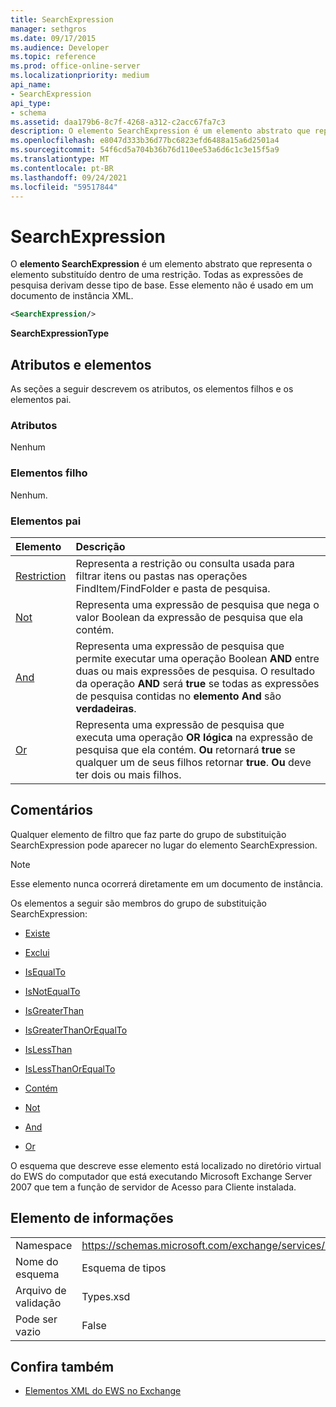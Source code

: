 ```yaml
---
title: SearchExpression
manager: sethgros
ms.date: 09/17/2015
ms.audience: Developer
ms.topic: reference
ms.prod: office-online-server
ms.localizationpriority: medium
api_name:
- SearchExpression
api_type:
- schema
ms.assetid: daa179b6-8c7f-4268-a312-c2acc67fa7c3
description: O elemento SearchExpression é um elemento abstrato que representa o elemento substituído dentro de uma restrição. Todas as expressões de pesquisa derivam desse tipo de base. Esse elemento não é usado em um documento de instância XML.
ms.openlocfilehash: e8047d333b36d77bc6823efd6488a15a6d2501a4
ms.sourcegitcommit: 54f6cd5a704b36b76d110ee53a6d6c1c3e15f5a9
ms.translationtype: MT
ms.contentlocale: pt-BR
ms.lasthandoff: 09/24/2021
ms.locfileid: "59517844"
---
```

# <a name="searchexpression"></a>SearchExpression

O **elemento SearchExpression** é um elemento abstrato que representa o elemento substituído dentro de uma restrição. Todas as expressões de pesquisa derivam desse tipo de base. Esse elemento não é usado em um documento de instância XML. 
  
```xml
<SearchExpression/>
```

 **SearchExpressionType**
## <a name="attributes-and-elements"></a>Atributos e elementos

As seções a seguir descrevem os atributos, os elementos filhos e os elementos pai.
  
### <a name="attributes"></a>Atributos

Nenhum
  
### <a name="child-elements"></a>Elementos filho

Nenhum.
  
### <a name="parent-elements"></a>Elementos pai

|**Elemento**|**Descrição**|
|:-----|:-----|
|[Restriction](restriction.md) <br/> |Representa a restrição ou consulta usada para filtrar itens ou pastas nas operações FindItem/FindFolder e pasta de pesquisa.  <br/> |
|[Not](not.md) <br/> |Representa uma expressão de pesquisa que nega o valor Boolean da expressão de pesquisa que ela contém.  <br/> |
|[And](and.md) <br/> |Representa uma expressão de pesquisa que permite executar uma operação Boolean **AND** entre duas ou mais expressões de pesquisa. O resultado da operação **AND** será **true** se todas as expressões de pesquisa contidas no **elemento And** são **verdadeiras**.  <br/> |
|[Or](or.md) <br/> |Representa uma expressão de pesquisa que executa uma operação **OR lógica** na expressão de pesquisa que ela contém. **Ou** retornará **true** se qualquer um de seus filhos retornar **true**. **Ou** deve ter dois ou mais filhos.  <br/> |
   
## <a name="remarks"></a>Comentários

Qualquer elemento de filtro que faz parte do grupo de substituição SearchExpression pode aparecer no lugar do elemento SearchExpression.
  
> [!NOTE]
> Esse elemento nunca ocorrerá diretamente em um documento de instância. 
  
Os elementos a seguir são membros do grupo de substituição SearchExpression:
  
- [Existe](exists.md)
    
- [Exclui](excludes.md)
    
- [IsEqualTo](isequalto.md)
    
- [IsNotEqualTo](isnotequalto.md)
    
- [IsGreaterThan](isgreaterthan.md)
    
- [IsGreaterThanOrEqualTo](isgreaterthanorequalto.md)
    
- [IsLessThan](islessthan.md)
    
- [IsLessThanOrEqualTo](islessthanorequalto.md)
    
- [Contém](contains.md)
    
- [Not](not.md)
    
- [And](and.md)
    
- [Or](or.md)
    
O esquema que descreve esse elemento está localizado no diretório virtual do EWS do computador que está executando Microsoft Exchange Server 2007 que tem a função de servidor de Acesso para Cliente instalada.
  
## <a name="element-information"></a>Elemento de informações

|||
|:-----|:-----|
|Namespace  <br/> |https://schemas.microsoft.com/exchange/services/2006/types  <br/> |
|Nome do esquema  <br/> |Esquema de tipos  <br/> |
|Arquivo de validação  <br/> |Types.xsd  <br/> |
|Pode ser vazio  <br/> |False  <br/> |
   
## <a name="see-also"></a>Confira também



- [Elementos XML do EWS no Exchange](ews-xml-elements-in-exchange.md)

